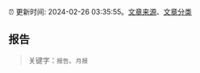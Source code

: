 :alarm_clock: 更新时间: 2024-02-26 03:35:55。[文章来源](/README.md)、[文章分类](/TAGS.md)

## 报告


> 关键字：`报告`、`月报`



